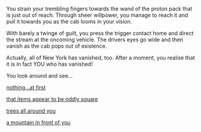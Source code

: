 You strain your trembling fingers towards the wand of the proton pack that is just out of 
reach. Through sheer willpower, you manage to reach it and pull it towards you as the cab 
looms in your vision.

With barely a twinge of guilt, you press the trigger contact home and direct the stream 
at the oncoming vehicle. The drivers eyes go wide and then vanish as the cab pops out 
of existence.

Actually, all of New York has vanished, too. After a moment, you realise that it is in 
fact YOU who has vanished!

You look around and see...

[nothing...at first](nothing-at-first/dejavu.md)

[that items appear to be oddly square](../../../you-are-in-minecraft/minecraft.md)

[trees all around you](../../../find-exit/into-forest/forest.md)

[a mountain in front of you](../../../find-exit/into-mountains/mountains.md)